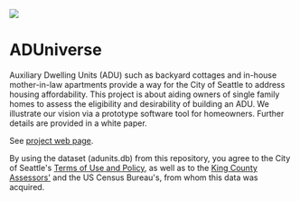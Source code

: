 ![](https://travis-ci.org/uwescience/ADUniverse.svg?branch=master)

# ADUniverse

Auxiliary Dwelling Units (ADU) such as backyard cottages and in-house mother-in-law apartments provide a way for the City of Seattle to address housing affordability. This project is about aiding owners of single family homes to assess the eligibility and desirability of building an ADU. We illustrate our vision via a prototype software tool for homeowners. Further details are provided in a white paper.

See [project web page](https://uwescience.github.io/ADUniverse/).

By using the dataset (adunits.db) from this repository, you agree to the City of Seattle's [Terms of Use and Policy](https://data.seattle.gov/stories/s/Data-Policy/6ukr-wvup/), as well as to the [King County Assessors'](https://info.kingcounty.gov/assessor/DataDownload/default.aspx) and the US Census Bureau's, from whom this data was acquired. 
